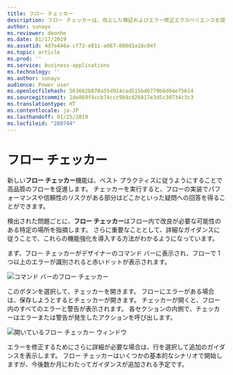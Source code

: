 ```yaml
---
title: フロー チェッカー
description: フロー チェッカーは、向上した検証およびエラー修正エクスペリエンスを提供します。 フロー内のエラーや警告がある場所についてのコンテキスト内ヘルプを取得し、それらのエラーを修正する方法のガイドを参照できます。
author: sunayv
ms.reviewer: deonhe
ms.date: 01/17/2019
ms.assetid: 4d7e446a-cf73-e811-a967-000d3a18c047
ms.topic: article
ms.prod: ''
ms.service: business-applications
ms.technology: ''
ms.author: sunayv
audience: Power user
ms.openlocfilehash: 563682b078a55d914cad515bd6779b6d04e75614
ms.sourcegitcommit: 1de869f4ccb74ccc9b9cd26817e3d5c30734c3c3
ms.translationtype: HT
ms.contentlocale: ja-JP
ms.lasthandoff: 01/25/2019
ms.locfileid: "288744"
---
```

# <a name="flow-checker"></a>フロー チェッカー




新しい**フロー チェッカー**機能は、ベスト プラクティスに従うようにすることで高品質のフローを促進します。 チェッカーを実行すると、フローの実装でパフォーマンスや信頼性のリスクがある部分はどこかといった疑問への回答を得ることができます。

検出された問題ごとに、**フロー チェッカー**はフロー内で改良が必要な可能性のある特定の場所を指摘します。 さらに重要なこととして、詳細なガイダンスに従うことで、これらの機能強化を導入する方法がわかるようになっています。 

まず、フロー チェッカーがデザイナーのコマンド バーに表示され、フローで 1 つ以上のエラーが識別されると赤いドットが表示されます。

![コマンド バーのフロー チェッカー](media/flow-checker-1.png "コマンド バーのフロー チェッカー")

このボタンを選択して、チェッカーを開きます。 フローにエラーがある場合は、保存しようとするとチェッカーが開きます。 チェッカーが開くと、フロー内のすべてのエラーと警告が表示されます。 各セクションの内側で、チェッカーはエラーまたは警告が発生したアクションを呼び出します。

![開いているフロー チェッカー ウィンドウ](media/flow-checker-2.png "開いているフロー チェッカー ウィンドウ")

エラーを修正するためにさらに詳細が必要な場合は、行を選択して追加のガイダンスを表示します。 フロー チェッカーはいくつかの基本的なシナリオで開始しますが、今後数か月にわたってガイダンスが追加される予定です。
